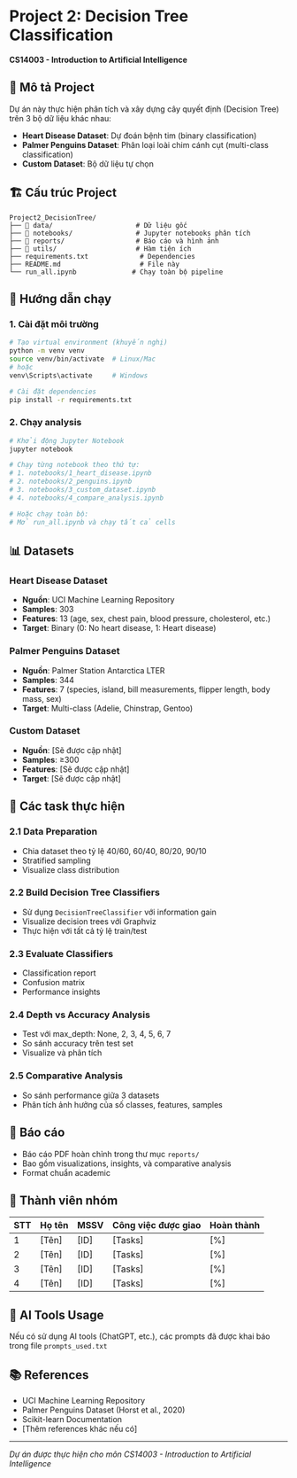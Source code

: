 # Project 2: Decision Tree Classification
**CS14003 - Introduction to Artificial Intelligence**

## 📖 Mô tả Project
Dự án này thực hiện phân tích và xây dựng cây quyết định (Decision Tree) trên 3 bộ dữ liệu khác nhau:
- **Heart Disease Dataset**: Dự đoán bệnh tim (binary classification)
- **Palmer Penguins Dataset**: Phân loại loài chim cánh cụt (multi-class classification)
- **Custom Dataset**: Bộ dữ liệu tự chọn

## 🏗️ Cấu trúc Project
```
Project2_DecisionTree/
├── 📁 data/                     # Dữ liệu gốc
├── 📁 notebooks/                # Jupyter notebooks phân tích
├── 📁 reports/                  # Báo cáo và hình ảnh
├── 📁 utils/                    # Hàm tiện ích
├── requirements.txt             # Dependencies
├── README.md                    # File này
└── run_all.ipynb              # Chạy toàn bộ pipeline
```

## 🚀 Hướng dẫn chạy

### 1. Cài đặt môi trường
```bash
# Tạo virtual environment (khuyến nghị)
python -m venv venv
source venv/bin/activate  # Linux/Mac
# hoặc
venv\Scripts\activate     # Windows

# Cài đặt dependencies
pip install -r requirements.txt
```

### 2. Chạy analysis
```bash
# Khởi động Jupyter Notebook
jupyter notebook

# Chạy từng notebook theo thứ tự:
# 1. notebooks/1_heart_disease.ipynb
# 2. notebooks/2_penguins.ipynb  
# 3. notebooks/3_custom_dataset.ipynb
# 4. notebooks/4_compare_analysis.ipynb

# Hoặc chạy toàn bộ:
# Mở run_all.ipynb và chạy tất cả cells
```

## 📊 Datasets

### Heart Disease Dataset
- **Nguồn**: UCI Machine Learning Repository
- **Samples**: 303
- **Features**: 13 (age, sex, chest pain, blood pressure, cholesterol, etc.)
- **Target**: Binary (0: No heart disease, 1: Heart disease)

### Palmer Penguins Dataset
- **Nguồn**: Palmer Station Antarctica LTER
- **Samples**: 344
- **Features**: 7 (species, island, bill measurements, flipper length, body mass, sex)
- **Target**: Multi-class (Adelie, Chinstrap, Gentoo)

### Custom Dataset
- **Nguồn**: [Sẽ được cập nhật]
- **Samples**: ≥300
- **Features**: [Sẽ được cập nhật]
- **Target**: [Sẽ được cập nhật]

## 🔧 Các task thực hiện

### 2.1 Data Preparation
- Chia dataset theo tỷ lệ 40/60, 60/40, 80/20, 90/10
- Stratified sampling
- Visualize class distribution

### 2.2 Build Decision Tree Classifiers
- Sử dụng `DecisionTreeClassifier` với information gain
- Visualize decision trees với Graphviz
- Thực hiện với tất cả tỷ lệ train/test

### 2.3 Evaluate Classifiers
- Classification report
- Confusion matrix
- Performance insights

### 2.4 Depth vs Accuracy Analysis
- Test với max_depth: None, 2, 3, 4, 5, 6, 7
- So sánh accuracy trên test set
- Visualize và phân tích

### 2.5 Comparative Analysis
- So sánh performance giữa 3 datasets
- Phân tích ảnh hưởng của số classes, features, samples

## 📝 Báo cáo
- Báo cáo PDF hoàn chỉnh trong thư mục `reports/`
- Bao gồm visualizations, insights, và comparative analysis
- Format chuẩn academic

## 👥 Thành viên nhóm
| STT | Họ tên | MSSV | Công việc được giao | Hoàn thành |
|-----|--------|------|-------------------|------------|
| 1   | [Tên]  | [ID] | [Tasks]           | [%]        |
| 2   | [Tên]  | [ID] | [Tasks]           | [%]        |
| 3   | [Tên]  | [ID] | [Tasks]           | [%]        |
| 4   | [Tên]  | [ID] | [Tasks]           | [%]        |

## 🤖 AI Tools Usage
Nếu có sử dụng AI tools (ChatGPT, etc.), các prompts đã được khai báo trong file `prompts_used.txt`

## 📚 References
- UCI Machine Learning Repository
- Palmer Penguins Dataset (Horst et al., 2020)
- Scikit-learn Documentation
- [Thêm references khác nếu có]

---
*Dự án được thực hiện cho môn CS14003 - Introduction to Artificial Intelligence*